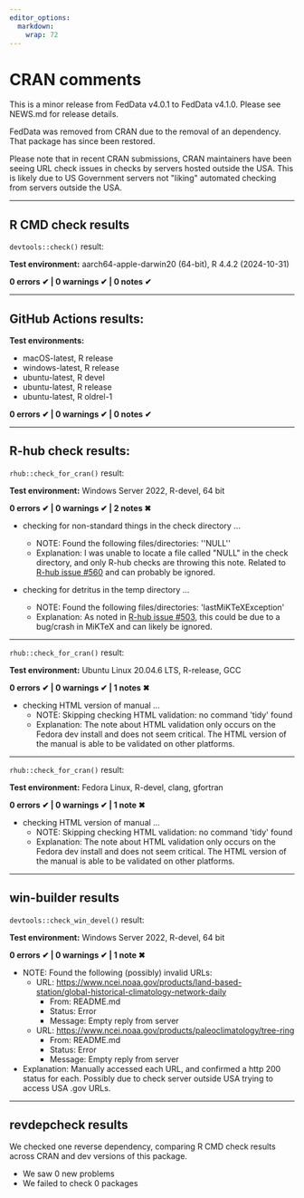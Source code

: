 ```yaml
---
editor_options: 
  markdown: 
    wrap: 72
---
```


# CRAN comments

This is a minor release from FedData v4.0.1 to FedData v4.1.0. Please
see NEWS.md for release details.

FedData was removed from CRAN due to the removal of an dependency. That
package has since been restored.

Please note that in recent CRAN submissions, CRAN maintainers have been 
seeing URL check issues in checks by servers hosted outside the USA. This is
likely due to US Government servers not "liking" automated checking from
servers outside the USA.

------------------------------------------------------------------------

## R CMD check results

`devtools::check()` result:

**Test environment:** aarch64-apple-darwin20 (64-bit), R 4.4.2 (2024-10-31)

**0 errors ✔ \| 0 warnings ✔ \| 0 notes ✔**

------------------------------------------------------------------------

## GitHub Actions results:

**Test environments:**

-   macOS-latest, R release
-   windows-latest, R release
-   ubuntu-latest, R devel
-   ubuntu-latest, R release
-   ubuntu-latest, R oldrel-1

**0 errors ✔ \| 0 warnings ✔ \| 0 notes ✔**

------------------------------------------------------------------------

## R-hub check results:

`rhub::check_for_cran()` result:

**Test environment:** Windows Server 2022, R-devel, 64 bit

**0 errors ✔ \| 0 warnings ✔ \| 2 notes ✖**

-   checking for non-standard things in the check directory ...
    -   NOTE: Found the following files/directories:
        ''NULL''
    -   Explanation: I was unable to locate a file called "NULL" 
        in the check directory, and only R-hub checks are throwing this
        note. Related to [R-hub issue #560](https://github.com/r-hub/rhub/issues/560) 
        and can probably be ignored.

-   checking for detritus in the temp directory ...
    -   NOTE: Found the following files/directories:
        'lastMiKTeXException'
    -   Explanation: As noted in [R-hub issue
        #503](https://github.com/r-hub/rhub/issues/503), this could be
        due to a bug/crash in MiKTeX and can likely be ignored.

------------------------------------------------------------------------

`rhub::check_for_cran()` result:

**Test environment:** Ubuntu Linux 20.04.6 LTS, R-release, GCC

**0 errors ✔ \| 0 warnings ✔ \| 1 notes ✖**

-   checking HTML version of manual ...
    -   NOTE: Skipping checking HTML validation: no command 'tidy' found
    -   Explanation: The note about HTML validation only occurs on the
        Fedora dev install and does not seem critical. The HTML version
        of the manual is able to be validated on other platforms.
        
------------------------------------------------------------------------

`rhub::check_for_cran()` result:

**Test environment:** Fedora Linux, R-devel, clang, gfortran

**0 errors ✔ \| 0 warnings ✔ \| 1 note ✖**

-   checking HTML version of manual ...
    -   NOTE: Skipping checking HTML validation: no command 'tidy' found
    -   Explanation: The note about HTML validation only occurs on the
        Fedora dev install and does not seem critical. The HTML version
        of the manual is able to be validated on other platforms.

------------------------------------------------------------------------

## win-builder results

`devtools::check_win_devel()` result:

**Test environment:** Windows Server 2022, R-devel, 64 bit

**0 errors ✔ \| 0 warnings ✔ \| 1 note ✖**

- NOTE: Found the following (possibly) invalid URLs:
  - URL: https://www.ncei.noaa.gov/products/land-based-station/global-historical-climatology-network-daily
    - From: README.md
    - Status: Error
    - Message: Empty reply from server
  - URL: https://www.ncei.noaa.gov/products/paleoclimatology/tree-ring
    - From: README.md
    - Status: Error
    - Message: Empty reply from server
- Explanation: Manually accessed each URL, 
and confirmed a http 200 status for each. Possibly due to check 
server outside USA trying to access USA .gov URLs.

------------------------------------------------------------------------

## revdepcheck results

We checked one reverse dependency, comparing R CMD check results
across CRAN and dev versions of this package.

-   We saw 0 new problems
-   We failed to check 0 packages
